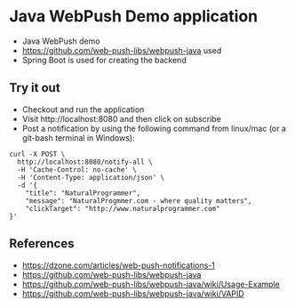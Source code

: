 # Java WebPush Demo application

* Java WebPush demo
* https://github.com/web-push-libs/webpush-java used
* Spring Boot is used for creating the backend

## Try it out

* Checkout and run the application
* Visit http://localhost:8080 and then click on subscribe
* Post a notification by using the following command from linux/mac (or a git-bash terminal in Windows):

```
curl -X POST \
  http://localhost:8080/notify-all \
  -H 'Cache-Control: no-cache' \
  -H 'Content-Type: application/json' \
  -d '{
	"title": "NaturalProgrammer",
	"message": "NaturalProgmmer.com - where quality matters",
	"clickTarget": "http://www.naturalprogrammer.com"
}'
```

## References

* https://dzone.com/articles/web-push-notifications-1
* https://github.com/web-push-libs/webpush-java
* https://github.com/web-push-libs/webpush-java/wiki/Usage-Example
* https://github.com/web-push-libs/webpush-java/wiki/VAPID
